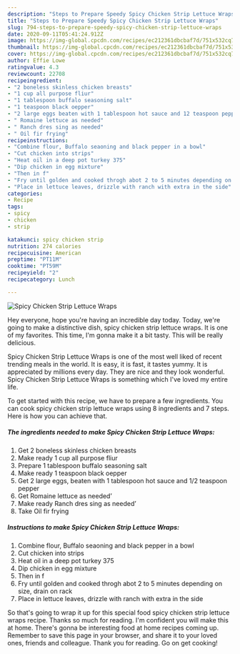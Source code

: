 ```yaml
---
description: "Steps to Prepare Speedy Spicy Chicken Strip Lettuce Wraps"
title: "Steps to Prepare Speedy Spicy Chicken Strip Lettuce Wraps"
slug: 794-steps-to-prepare-speedy-spicy-chicken-strip-lettuce-wraps
date: 2020-09-11T05:41:24.912Z
image: https://img-global.cpcdn.com/recipes/ec212361dbcbaf7d/751x532cq70/spicy-chicken-strip-lettuce-wraps-recipe-main-photo.jpg
thumbnail: https://img-global.cpcdn.com/recipes/ec212361dbcbaf7d/751x532cq70/spicy-chicken-strip-lettuce-wraps-recipe-main-photo.jpg
cover: https://img-global.cpcdn.com/recipes/ec212361dbcbaf7d/751x532cq70/spicy-chicken-strip-lettuce-wraps-recipe-main-photo.jpg
author: Effie Lowe
ratingvalue: 4.3
reviewcount: 22708
recipeingredient:
- "2 boneless skinless chicken breasts"
- "1 cup all purpose fliur"
- "1 tablespoon buffalo seasoning salt"
- "1 teaspoon black oepper"
- "2 large eggs beaten with 1 tablespoon hot sauce and 12 teaspoon pepper"
- " Romaine lettuce as needed"
- " Ranch dres sing as needed"
- " Oil fir frying"
recipeinstructions:
- "Combine flour, Buffalo seaoning and black pepper in a bowl"
- "Cut chicken into strips"
- "Heat oil in a deep pot turkey 375"
- "Dip chicken in egg mixture"
- "Then in f"
- "Fry until golden and cooked throgh abot 2 to 5 minutes depending on size, drain on rack"
- "Place in lettuce leaves, drizzle with ranch with extra in the side"
categories:
- Recipe
tags:
- spicy
- chicken
- strip

katakunci: spicy chicken strip 
nutrition: 274 calories
recipecuisine: American
preptime: "PT11M"
cooktime: "PT59M"
recipeyield: "2"
recipecategory: Lunch

---
```



![Spicy Chicken Strip Lettuce Wraps](https://img-global.cpcdn.com/recipes/ec212361dbcbaf7d/751x532cq70/spicy-chicken-strip-lettuce-wraps-recipe-main-photo.jpg)

Hey everyone, hope you're having an incredible day today. Today, we're going to make a distinctive dish, spicy chicken strip lettuce wraps. It is one of my favorites. This time, I'm gonna make it a bit tasty. This will be really delicious.

Spicy Chicken Strip Lettuce Wraps is one of the most well liked of recent trending meals in the world. It is easy, it is fast, it tastes yummy. It is appreciated by millions every day. They are nice and they look wonderful. Spicy Chicken Strip Lettuce Wraps is something which I've loved my entire life.




To get started with this recipe, we have to prepare a few ingredients. You can cook spicy chicken strip lettuce wraps using 8 ingredients and 7 steps. Here is how you can achieve that.

<!--inarticleads1-->

##### The ingredients needed to make Spicy Chicken Strip Lettuce Wraps:

1. Get 2 boneless skinless chicken breasts
1. Make ready 1 cup all purpose fliur
1. Prepare 1 tablespoon buffalo seasoning salt
1. Make ready 1 teaspoon black oepper
1. Get 2 large eggs, beaten with 1 tablespoon hot sauce and 1/2 teaspoon pepper
1. Get  Romaine lettuce as needed’
1. Make ready  Ranch dres sing as needed’
1. Take  Oil fir frying




<!--inarticleads2-->

##### Instructions to make Spicy Chicken Strip Lettuce Wraps:

1. Combine flour, Buffalo seaoning and black pepper in a bowl
1. Cut chicken into strips
1. Heat oil in a deep pot turkey 375
1. Dip chicken in egg mixture
1. Then in f
1. Fry until golden and cooked throgh abot 2 to 5 minutes depending on size, drain on rack
1. Place in lettuce leaves, drizzle with ranch with extra in the side




So that's going to wrap it up for this special food spicy chicken strip lettuce wraps recipe. Thanks so much for reading. I'm confident you will make this at home. There's gonna be interesting food at home recipes coming up. Remember to save this page in your browser, and share it to your loved ones, friends and colleague. Thank you for reading. Go on get cooking!
